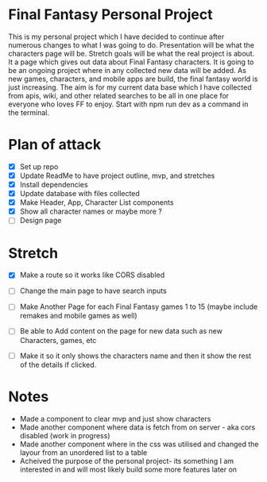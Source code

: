 
# Final Fantasy Personal Project

This is my personal project which I have decided to continue after numerous changes to what I was going to do.
Presentation will be what the characters page will be.
Stretch goals will be what the real project is about.
It a page which gives out data about Final Fantasy characters.
It is going to be an ongoing project where in any collected new data will be added.
As new games, characters, and mobile apps are build, the final fantasy world is just increasing.
The aim is for my current data base which I have collected from apis, wiki, and other related searches to be all in one place for everyone who loves FF to enjoy.
Start with npm run dev as a command in the terminal.


# Plan of attack
- [x] Set up repo
- [x] Update ReadMe to have project outline, mvp, and stretches
- [x] Install dependencies
- [x] Update database with files collected
- [x] Make Header, App, Character List components
- [x] Show all character names or maybe more ?
- [ ] Design page

# Stretch
- [x] Make a route so it works like CORS disabled
- [ ] Change the main page to have search inputs
- [ ] Make Another Page for each Final Fantasy games 1 to 15 (maybe include remakes and mobile games as well)
- [ ] Be able to Add content on the page for new data such as new Characters, games, etc
- [ ] Make it so it only shows the characters name and then it show the rest of the details if clicked.


# Notes
- Made a component to clear mvp and just show characters
- Made another component where data is fetch from on server - aka cors disabled (work in progress)
- Made another component where in the css was utilised and changed the layour from an unordered list to a table
- Acheived the purpose of the personal project- its something I am interested in and will most likely build some more features later on